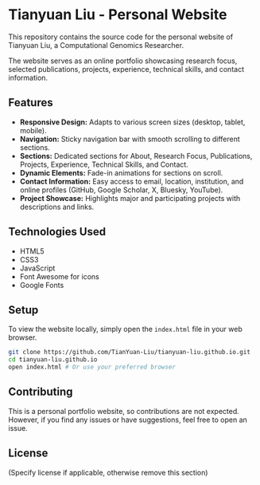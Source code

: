 # Tianyuan Liu - Personal Website

This repository contains the source code for the personal website of Tianyuan Liu, a Computational Genomics Researcher.

The website serves as an online portfolio showcasing research focus, selected publications, projects, experience, technical skills, and contact information.

## Features

*   **Responsive Design:** Adapts to various screen sizes (desktop, tablet, mobile).
*   **Navigation:** Sticky navigation bar with smooth scrolling to different sections.
*   **Sections:** Dedicated sections for About, Research Focus, Publications, Projects, Experience, Technical Skills, and Contact.
*   **Dynamic Elements:** Fade-in animations for sections on scroll.
*   **Contact Information:** Easy access to email, location, institution, and online profiles (GitHub, Google Scholar, X, Bluesky, YouTube).
*   **Project Showcase:** Highlights major and participating projects with descriptions and links.

## Technologies Used

*   HTML5
*   CSS3
*   JavaScript
*   Font Awesome for icons
*   Google Fonts

## Setup

To view the website locally, simply open the `index.html` file in your web browser.

```bash
git clone https://github.com/TianYuan-Liu/tianyuan-liu.github.io.git
cd tianyuan-liu.github.io
open index.html # Or use your preferred browser
```

## Contributing

This is a personal portfolio website, so contributions are not expected. However, if you find any issues or have suggestions, feel free to open an issue.

## License

(Specify license if applicable, otherwise remove this section) 
